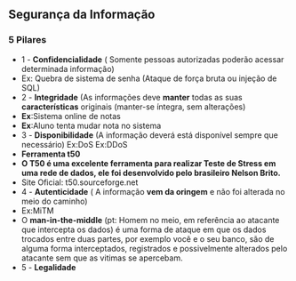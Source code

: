 ## **Segurança da Informação**
### 5 Pilares
* 1 - **Confidencialidade** ( Somente pessoas autorizadas poderão acessar determinada informação)
* Ex: Quebra de sistema de senha (Ataque de força bruta ou injeção de SQL)
* 2 - **Integridade** (As informações deve **manter** todas as suas **características** originais (manter-se íntegra, sem alterações)
* **Ex**:Sistema online de notas
* **Ex**:Aluno tenta mudar nota no sistema
* 3 - **Disponibilidade** (A informação deverá está disponível sempre que necessário)
Ex:DoS
Ex:DDoS
* **Ferramenta t50**
* **O T50 é uma excelente ferramenta para realizar Teste de Stress em uma rede de dados, ele foi desenvolvido pelo brasileiro Nelson Brito.**
* Site Oficial: t50.sourceforge.net
* 4 - **Autenticidade** ( A informação **vem da oringem** e não foi alterada no meio do caminho)
* Ex:MiTM
* O **man-in-the-middle** (pt: Homem no meio, em referência ao atacante que intercepta os dados) é uma forma de ataque em que os dados trocados entre duas partes, por exemplo você e o seu banco, são de alguma forma interceptados, registrados e possivelmente alterados pelo atacante sem que as vitimas se apercebam.
* 5 - **Legalidade**
